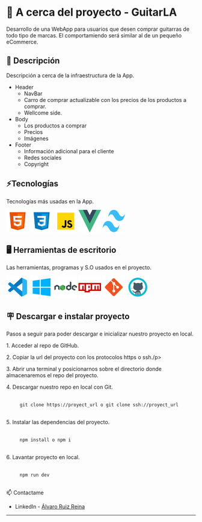 # 🧐 A cerca del proyecto - GuitarLA
Desarrollo de una WebApp para usuarios que desen comprar guitarras de todo tipo de marcas. El comportamiendo será similar al de un pequeño eCommerce.

## 📰 Descripción
Descripción a cerca de la infraestructura de la App.
  * Header
      - NavBar
      - Carro de comprar actualizable con los precios de los productos a comprar.
      - Wellcome side.
  * Body
      - Los productos a comprar
      - Precios
      - Imágenes
  * Footer
      - Información adicional para el cliente
      - Redes sociales
      - Copyright

## ⚡Tecnologías
Tecnologías más usadas en la App.
<p align="left">
  <img style="margin: auto;" src="https://raw.githubusercontent.com/sachinverma53121/sachinverma53121/master/icons/html5.png" alt=html5 width="60" height="60"/> 
  <img style="margin: auto;" src="https://raw.githubusercontent.com/sachinverma53121/sachinverma53121/master/icons/css3.png" alt=css3 width="60" height="60"/> 
  <img style="margin: auto;" src="https://raw.githubusercontent.com/sachinverma53121/sachinverma53121/master/icons/js.png" alt=javascript width="60" height="60"/>
  <img style="margin: auto;" src="/public/img/vue.svg" alt=vue3js width="60" height="60"/>
 <img style="margin: auto;" src="/public/img/tailwindcss.svg" alt=vue3js width="60" height="60"/>
</p>

## 🖥️ Herramientas de escritorio
Las herramientas, programas y S.O usados en el proyecto.
<p align="left">
  <img style="margin: auto;" src="https://raw.githubusercontent.com/sachinverma53121/sachinverma53121/master/icons/vsc.png" alt=vs width="60" height="60"/>
  <img style="margin: auto;" src="https://raw.githubusercontent.com/sachinverma53121/sachinverma53121/master/icons/win10.png" alt=windows10 width="60" height="60"/>
  <img style="margin: auto;" src="https://raw.githubusercontent.com/sachinverma53121/sachinverma53121/master/icons/node.png" alt=nodejs width="60" height="60"/>
  <img style="margin: auto;" src="https://raw.githubusercontent.com/sachinverma53121/sachinverma53121/master/icons/npm.png" alt=npm width="60" height="60"/>
  <img style="margin: auto;" src="https://raw.githubusercontent.com/sachinverma53121/sachinverma53121/master/icons/git.png" alt=git width="60" height="60"/>
  <img style="margin: auto;" src="https://raw.githubusercontent.com/sachinverma53121/sachinverma53121/master/icons/github.png" alt=github width="60" height="60"/>
</p>

## 🪧 Descargar e instalar proyecto
Pasos a seguir para poder descargar e inicializar nuestro proyecto en local.

<link rel="stylesheet" href="https://cdn.jsdelivr.net/npm/prism-themes@1.9.0/themes/prism-dracula.min.css">
<p align="left">1. Acceder al repo de GitHub.</p>
<p align="left">2. Copiar la url del proyecto con los protocolos https o ssh./p>
<p align="left">3. Abrir una terminal y posicionarnos sobre el directorio donde almacenaremos el repo del proyecto.</p>
<p align="left">4. Descargar nuestro repo en local con Git.</p>
<pre style="border-radius: 20px">
  <code>
     git clone https://proyect_url o git clone ssh://proyect_url
  </code>
</pre>
<p align="left">5. Instalar las dependencias del proyecto.</p>
<pre style="border-radius: 20px">
  <code>
     npm install o npm i
  </code>
</pre>
<p align="left">6. Lavantar proyecto en local.</p>
<pre style="border-radius: 20px">
  <code>
     npm run dev
  </code>
</pre>

📫 Contactame
- LinkedIn - [Álvaro Ruiz Reina](https://www.linkedin.com/in/álvaro-ruiz-reina-316834147/)
---
